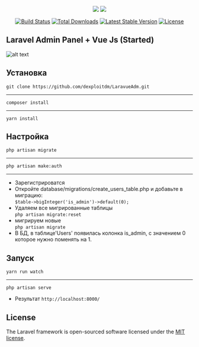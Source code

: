 <p align="center">
<img src="https://laravel.com/assets/img/components/logo-laravel.svg">
<img src="https://sentry.io/_assets/logos/vue-wordmark-3eed5d97e4588a2d4f77f7f331635f8fb238d06c7e8044b1720216058a022e2d.svg" style="max-width:7%">
</p>

<p align="center">
<a href="https://travis-ci.org/laravel/framework"><img src="https://travis-ci.org/laravel/framework.svg" alt="Build Status"></a>
<a href="https://packagist.org/packages/laravel/framework"><img src="https://poser.pugx.org/laravel/framework/d/total.svg" alt="Total Downloads"></a>
<a href="https://packagist.org/packages/laravel/framework"><img src="https://poser.pugx.org/laravel/framework/v/stable.svg" alt="Latest Stable Version"></a>
<a href="https://packagist.org/packages/laravel/framework"><img src="https://poser.pugx.org/laravel/framework/license.svg" alt="License"></a>
</p>

## Laravel Admin Panel + Vue Js (Started) 

![alt text](https://pp.userapi.com/c840720/v840720468/2846c/tPXdHG1_4-s.jpg)


## Установка

`git clone https://github.com/dexploitdm/LaravueAdm.git`<hr>
`composer install`<hr>
`yarn install`

## Настройка
`php artisan migrate`<hr>
`php artisan make:auth`<hr>
- Зарегистрироватся<br>
- Откройте database/migrations/create_users_table.php и добавьте в миграцию:<br>
`$table->bigInteger('is_admin')->default(0);`
- Удаляем все мигрированные таблицы<br>
`php artisan migrate:reset` 
- мигрируем новые <br>
`php artisan migrate`
- В БД, в таблице'Users' появилась колонка is_admin, с значением 0 которое нужно поменять на 1. 

## Запуск

`yarn run watch`<hr>
`php artisan serve`<br>
- Результат `http://localhost:8000/`

## License

The Laravel framework is open-sourced software licensed under the [MIT license](http://opensource.org/licenses/MIT).
